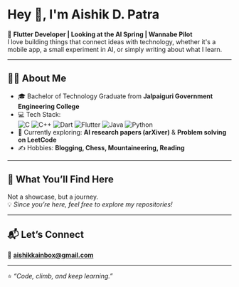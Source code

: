 # Hey 👋, I'm Aishik D. Patra  

🌱 **Flutter Developer | Looking at the AI Spring | Wannabe Pilot**  
I love building things that connect ideas with technology, whether it's a mobile app, a small experiment in AI, or simply writing about what I learn.  

---

## 👨‍💻 About Me
- 🎓 Bachelor of Technology Graduate from **Jalpaiguri Government Engineering College**  
- 💻 Tech Stack:  
  ![C](https://img.shields.io/badge/C-00599C?style=for-the-badge&logo=c&logoColor=white)
  ![C++](https://img.shields.io/badge/C++-00599C?style=for-the-badge&logo=c%2B%2B&logoColor=white)
  ![Dart](https://img.shields.io/badge/Dart-0175C2?style=for-the-badge&logo=dart&logoColor=white)
  ![Flutter](https://img.shields.io/badge/Flutter-02569B?style=for-the-badge&logo=flutter&logoColor=white)
  ![Java](https://img.shields.io/badge/Java-ED8B00?style=for-the-badge&logo=java&logoColor=white)
  ![Python](https://img.shields.io/badge/Python-3776AB?style=for-the-badge&logo=python&logoColor=white)  
- 🔬 Currently exploring: **AI research papers (arXiver)** & **Problem solving on LeetCode**  
- ✍️ Hobbies: **Blogging, Chess, Mountaineering, Reading**  

---

## 📂 What You’ll Find Here
Not a showcase, but a journey.  
💡 *Since you’re here, feel free to explore my repositories!*  

---

## 📬 Let’s Connect
📧 **aishikkainbox@gmail.com**  

---

⭐️ *“Code, climb, and keep learning.”*
